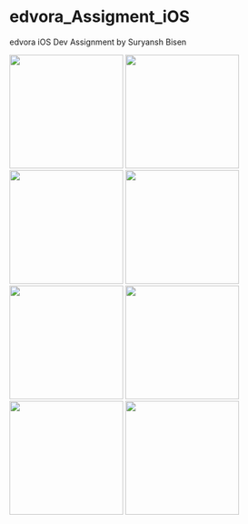 # edvora_Assigment_iOS
edvora iOS Dev Assignment by Suryansh Bisen

<img src = "https://user-images.githubusercontent.com/69685349/173580526-24cb3ffb-ec10-4366-bf97-9c1ca300094f.png" width="200" hight ="350">  
<img src = "https://user-images.githubusercontent.com/69685349/173580562-ff240f18-2f90-42a3-aa86-ba24fa389a2b.png" width="200" hight ="350">  
<img src = "https://user-images.githubusercontent.com/69685349/173580567-96053cee-493c-498f-9578-7ced7420c515.png" width="200" hight ="350">  
<img src = "https://user-images.githubusercontent.com/69685349/173580576-6e4546f9-ce52-4261-9f6f-a70e442c0539.png" width="200" hight ="350">  
<img src = "https://user-images.githubusercontent.com/69685349/173580579-cba86e21-8cef-481e-bee0-6123d995793e.png" width="200" hight ="350">  
<img src = "https://user-images.githubusercontent.com/69685349/173580583-a613c793-6542-469f-9887-a1e477ae74e6.png" width="200" hight ="350">  
<img src = "https://user-images.githubusercontent.com/69685349/173580588-fa7422b7-7890-4ccc-8de0-ec327ef530df.png" width="200" hight ="350">  
<img src = "https://user-images.githubusercontent.com/69685349/173580593-e5476193-b177-4514-a598-ec1dea4c5252.png" width="200" hight ="350">  
